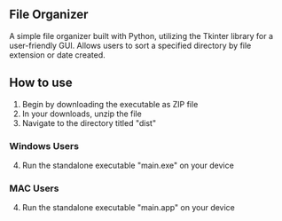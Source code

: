 ## File Organizer 

A simple file organizer built with Python, utilizing the Tkinter library for a user-friendly GUI. 
Allows users to sort a specified directory by file extension or date created. 

## How to use

1. Begin by downloading the executable as ZIP file
2. In your downloads, unzip the file
3. Navigate to the directory titled "dist"

### Windows Users
4. Run the standalone executable "main.exe" on your device 

### MAC Users
4. Run the standalone executable "main.app" on your device
